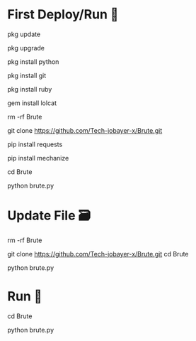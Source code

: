 # First Deploy/Run 🥰

pkg update

pkg upgrade

pkg install python

pkg install git

pkg install ruby

gem install lolcat

rm -rf Brute

git clone https://github.com/Tech-jobayer-x/Brute.git

pip install requests

pip install mechanize

cd Brute

python brute.py



# Update File 🗃️
rm -rf Brute

git clone https://github.com/Tech-jobayer-x/Brute.git
cd Brute

python brute.py


# Run 🥰 
cd Brute

python brute.py
